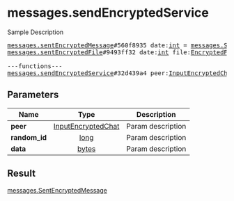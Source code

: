 # messages.sendEncryptedService

Sample Description

<pre>
<a href="../constructor/messages.sentEncryptedMessage.md">messages.sentEncryptedMessage</a>#560f8935 date:<a href="../type/int.md">int</a> = <a href="../type/messages.SentEncryptedMessage.md">messages.SentEncryptedMessage</a>;
<a href="../constructor/messages.sentEncryptedFile.md">messages.sentEncryptedFile</a>#9493ff32 date:<a href="../type/int.md">int</a> file:<a href="../type/EncryptedFile.md">EncryptedFile</a> = <a href="../type/messages.SentEncryptedMessage.md">messages.SentEncryptedMessage</a>;

---functions---
<a href="../method/messages.sendEncryptedService.md">messages.sendEncryptedService</a>#32d439a4 peer:<a href="../type/InputEncryptedChat.md">InputEncryptedChat</a> random_id:<a href="../type/long.md">long</a> data:<a href="../type/bytes.md">bytes</a> = <a href="../type/messages.SentEncryptedMessage.md">messages.SentEncryptedMessage</a>;
</pre>
## Parameters

| Name | Type | Description |
|------|:----:|-------------|
| **peer** | <a href="../type/InputEncryptedChat.md">InputEncryptedChat</a> | Param description |
| **random_id** | <a href="../type/long.md">long</a> | Param description |
| **data** | <a href="../type/bytes.md">bytes</a> | Param description |

## Result

<a href="../type/messages.SentEncryptedMessage.md">messages.SentEncryptedMessage</a>

